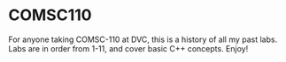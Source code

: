# COMSC110
For anyone taking COMSC-110 at DVC, this is a history of all my past labs. Labs are in order from 1-11, and cover basic C++ concepts. Enjoy!
